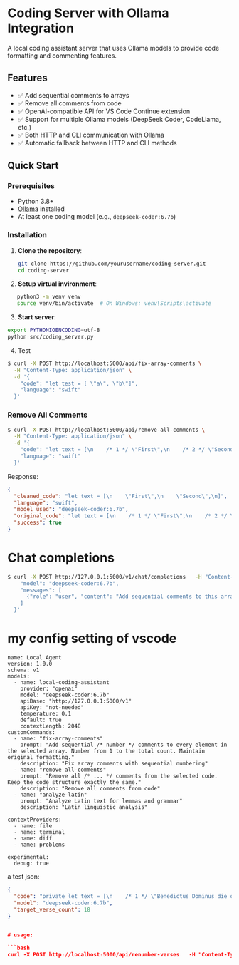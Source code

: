 # Coding Server with Ollama Integration

A local coding assistant server that uses Ollama models to provide code formatting and commenting features.

## Features

- ✅ Add sequential comments to arrays
- ✅ Remove all comments from code
- ✅ OpenAI-compatible API for VS Code Continue extension
- ✅ Support for multiple Ollama models (DeepSeek Coder, CodeLlama, etc.)
- ✅ Both HTTP and CLI communication with Ollama
- ✅ Automatic fallback between HTTP and CLI methods

## Quick Start

### Prerequisites

- Python 3.8+
- [Ollama](https://ollama.ai/) installed
- At least one coding model (e.g., `deepseek-coder:6.7b`)

### Installation

1. **Clone the repository**:

   ```bash
   git clone https://github.com/yourusername/coding-server.git
   cd coding-server
   ```

2. **Setup virtual invironment**:

```bash
   python3 -m venv venv
   source venv/bin/activate  # On Windows: venv\Scripts\activate
```

3. **Start server**:

```bash
export PYTHONIOENCODING=utf-8
python src/coding_server.py
```

4. Test

```bash
$ curl -X POST http://localhost:5000/api/fix-array-comments \
  -H "Content-Type: application/json" \
  -d '{
    "code": "let test = [ \"a\", \"b\"]",
    "language": "swift"
  }'
```

### Remove All Comments

```bash
$ curl -X POST http://localhost:5000/api/remove-all-comments \
  -H "Content-Type: application/json" \
  -d '{
    "code": "let text = [\n    /* 1 */ \"First\",\n    /* 2 */ \"Second\", /* note */\n]",
    "language": "swift"
  }'
```

Response:

```json
{
  "cleaned_code": "let text = [\n    \"First\",\n    \"Second\",\n]",
  "language": "swift",
  "model_used": "deepseek-coder:6.7b",
  "original_code": "let text = [\n    /* 1 */ \"First\",\n    /* 2 */ \"Second\", /* note */\n]",
  "success": true
}
```

# Chat completions

```bash
$ curl -X POST http://127.0.0.1:5000/v1/chat/completions   -H "Content-Type: application/json"   -d '{
    "model": "deepseek-coder:6.7b",
    "messages": [
      {"role": "user", "content": "Add sequential comments to this array: [\"apple\", \"banana\"]"}
    ]
  }'
```

# my config setting of vscode

```
name: Local Agent
version: 1.0.0
schema: v1
models:
  - name: local-coding-assistant
    provider: "openai"
    model: "deepseek-coder:6.7b"
    apiBase: "http://127.0.0.1:5000/v1"
    apiKey: "not-needed"
    temperature: 0.1
    default: true
    contextLength: 2048
customCommands:
  - name: "fix-array-comments"
    prompt: "Add sequential /* number */ comments to every element in the selected array. Number from 1 to the total count. Maintain original formatting."
    description: "Fix array comments with sequential numbering"
  - name: "remove-all-comments"
    prompt: "Remove all /* ... */ comments from the selected code. Keep the code structure exactly the same."
    description: "Remove all comments from code"
  - name: "analyze-latin"
    prompt: "Analyze Latin text for lemmas and grammar"
    description: "Latin linguistic analysis"

contextProviders:
  - name: file
  - name: terminal
  - name: diff
  - name: problems

experimental:
  debug: true
```


a test json:

```json
{
  "code": "private let text = [\n    /* 1 */ \"Benedictus Dominus die quotidie; prosperum iter faciet nobis Deus salutarium nostrorum.\",\n    /* 2 */ \"Deus noster, Deus salvos faciendi; et Domini Domini exitus mortis.\",\n    /* 3 */ \"Verumtamen Deus confringet capita inimicorum suorum, verticem capilli perambulantium in delictis suis.\",\n    /* 4 */ \"Dixit Dominus: Ex Basan convertam, convertam in profundum maris.\",\n    /* 5 */ \"Ut intingatur pes tuus in sanguine; lingua canum tuorum ex inimicis ab ipso.\",\n    /* 6 */ \"Viderunt ingressus tuos, Deus, ingressus Dei mei, regis mei, qui est in sancto.\",\n    /* 7 */ \"Praevenerunt principes conjuncti psallentibus, in medio juvencularum tympanistriarum.\",\n    /* 8 */ \"In ecclesiis benedicite Deo Domino, de fontibus Israel.\",\n    /* 9 */ \"Ibi Benjamin adolescentulus, in mentis excessu; \", \n            \"principes Juda, duces eorum; principes Zabulon, principes Nephthali.\",\n    /* 10 */ \"Manda, Deus, virtuti tuae; confirma hoc, Deus, quod operatus es in nobis.\",\n    /* 11 */ \"A templo tuo in Ierusalem, tibi offerent reges munera.\",\n    /* 12 */ \"Increpa feras arundinis; congregatio taurorum in vaccis populorum, ut excludantur qui probati sunt argento;\",\n            \" Dissipa gentes quae bella volunt. Venient legati ex Aegypto; Aethiopia praeveniet manus eius Deo.\",\n    /* 14 */ \"Regna terrae, cantate Deo; psallite Domino.\",\n    /* 15 */ \"Psallite Deo, qui ascendit super caelum caeli ad orientem; \",\n            \"ecce dabit voci suae vocem virtutis. Date gloriam Deo super Israel; magnificentia eius et virtus eius in nubibus.\",\n    /* 17 */ \"Mirabilis Deus in sanctis suis; Deus Israel, ipse dabit virtutem et fortitudinem plebi suae; benedictus Deus.\"\n]",
  "model": "deepseek-coder:6.7b",
  "target_verse_count": 18
}


# usage:

```bash
curl -X POST http://localhost:5000/api/renumber-verses   -H "Content-Type: application/json"   -d @psalm_request.json -o output.json
```